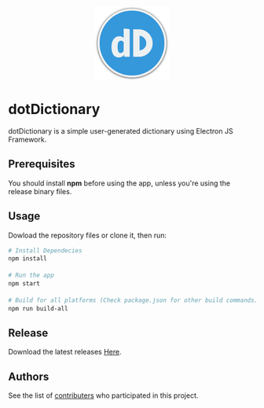 <div align="center">
    <img src="https://github.com/khaled-hamam/dotDictionary/blob/master/src/assets/icon.png?raw=true" width="150">
</div>

# dotDictionary

dotDictionary is a simple user-generated dictionary using Electron JS Framework.

## Prerequisites

You should install **npm** before using the app, unless you're using the release binary files.

## Usage

Dowload the repository files or clone it, then run:

```bash
# Install Dependecies
npm install

# Run the app
npm start

# Build for all platforms (Check package.json for other build commands)
npm run build-all
```

## Release

Download the latest releases [Here](https://github.com/khaled-hamam/dotDictionary/releases).

## Authors

See the list of [contributers](https://github.com/khaled-hamam/dotDictionary/graphs/contributors) who participated in this project.
